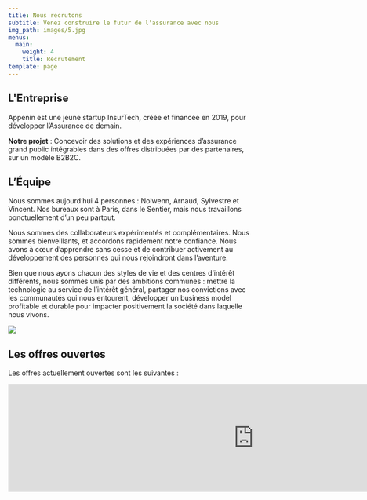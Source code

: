 ```yaml
---
title: Nous recrutons
subtitle: Venez construire le futur de l'assurance avec nous
img_path: images/5.jpg
menus:
  main:
    weight: 4
    title: Recrutement
template: page
---
```


## L'Entreprise

Appenin est une jeune startup InsurTech, créée et financée en 2019, pour développer l’Assurance de demain.

<b>Notre projet</b> : Concevoir des solutions et des expériences d’assurance grand public intégrables dans des offres distribuées par des partenaires, sur un modèle B2B2C.

## L’Équipe

Nous sommes aujourd’hui 4 personnes : Nolwenn, Arnaud, Sylvestre et Vincent. Nos bureaux sont à Paris, dans le Sentier, mais nous travaillons ponctuellement d’un peu partout.

Nous sommes des collaborateurs expérimentés et complémentaires. Nous sommes bienveillants, et accordons rapidement notre confiance. Nous avons à cœur d’apprendre sans cesse et de contribuer activement au développement des personnes qui nous rejoindront dans l’aventure.

Bien que nous ayons chacun des styles de vie et des centres d’intérêt différents, nous sommes unis par des ambitions communes : mettre la technologie au service de l’intérêt général, partager nos convictions avec les communautés qui nous entourent, développer un business model profitable et durable pour impacter positivement la société dans laquelle nous vivons.

<img src="/images/11.jpg">


## Les offres ouvertes

Les offres actuellement ouvertes sont les suivantes :

<iframe src="https://careers.flatchr.io/company/appenin?iframe=true&btn_color=004e92&background_color=FFF" width="1000" height="220" style="border:0"></iframe>


